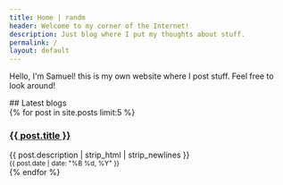 ```yaml
---
title: Home | randm
header: Welcome to my corner of the Internet!
description: Just blog where I put my thoughts about stuff.
permalink: /
layout: default
---
```


<article markdown="1">
  <p>Hello, I'm Samuel! this is my own website where I post stuff. Feel free to look around!</p>
</article>

<article markdown="1">
## Latest blogs
<div class="flex-container">
{% for post in site.posts limit:5 %}
<article>
  <h3><a href="{{ post.url }}"><b>{{ post.title }}</b></a></h3>
  <div>{{ post.description | strip_html | strip_newlines }}</div>
  <small>{{ post.date | date: "%B %d, %Y" }}</small>
</article>
{% endfor %} 
</div>
</article>
